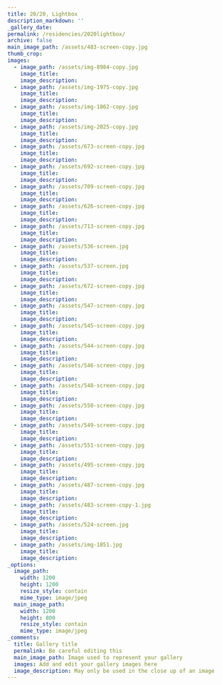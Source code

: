 ```yaml
---
title: 20/20, Lightbox
description_markdown: ''
_gallery_date:
permalink: /residencies/2020lightbox/
archive: false
main_image_path: /assets/483-screen-copy.jpg
thumb_crop:
images:
  - image_path: /assets/img-8984-copy.jpg
    image_title:
    image_description:
  - image_path: /assets/img-1975-copy.jpg
    image_title:
    image_description:
  - image_path: /assets/img-1862-copy.jpg
    image_title:
    image_description:
  - image_path: /assets/img-2025-copy.jpg
    image_title:
    image_description:
  - image_path: /assets/673-screen-copy.jpg
    image_title:
    image_description:
  - image_path: /assets/692-screen-copy.jpg
    image_title:
    image_description:
  - image_path: /assets/709-screen-copy.jpg
    image_title:
    image_description:
  - image_path: /assets/626-screen-copy.jpg
    image_title:
    image_description:
  - image_path: /assets/713-screen-copy.jpg
    image_title:
    image_description:
  - image_path: /assets/536-screen.jpg
    image_title:
    image_description:
  - image_path: /assets/537-screen.jpg
    image_title:
    image_description:
  - image_path: /assets/672-screen-copy.jpg
    image_title:
    image_description:
  - image_path: /assets/547-screen-copy.jpg
    image_title:
    image_description:
  - image_path: /assets/545-screen-copy.jpg
    image_title:
    image_description:
  - image_path: /assets/544-screen-copy.jpg
    image_title:
    image_description:
  - image_path: /assets/546-screen-copy.jpg
    image_title:
    image_description:
  - image_path: /assets/548-screen-copy.jpg
    image_title:
    image_description:
  - image_path: /assets/550-screen-copy.jpg
    image_title:
    image_description:
  - image_path: /assets/549-screen-copy.jpg
    image_title:
    image_description:
  - image_path: /assets/551-screen-copy.jpg
    image_title:
    image_description:
  - image_path: /assets/495-screen-copy.jpg
    image_title:
    image_description:
  - image_path: /assets/487-screen-copy.jpg
    image_title:
    image_description:
  - image_path: /assets/483-screen-copy-1.jpg
    image_title:
    image_description:
  - image_path: /assets/524-screen.jpg
    image_title:
    image_description:
  - image_path: /assets/img-1851.jpg
    image_title:
    image_description:
_options:
  image_path:
    width: 1200
    height: 1200
    resize_style: contain
    mime_type: image/jpeg
  main_image_path:
    width: 1200
    height: 800
    resize_style: contain
    mime_type: image/jpeg
_comments:
  title: Gallery title
  permalink: Be careful editing this
  main_image_path: Image used to represent your gallery
  images: Add and edit your gallery images here
  image_description: May only be used in the close up of an image
---
```


